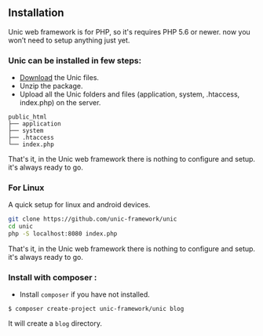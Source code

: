 ## Installation

  Unic web framework is for PHP, so it's requires PHP 5.6 or newer. now you won’t need to setup anything just yet.

### Unic can be installed in few steps:

  - [Download](https://github.com/unic-framework/unic/archive/main.zip) the Unic files.
  - Unzip the package.
  - Upload all the Unic folders and files (application, system, .htaccess, index.php) on the server.

```
public_html
├── application
├── system
├── .htaccess
└── index.php
```

  That's it, in the Unic web framework there is nothing to configure and setup. it's always ready to go.

### For Linux

  A quick setup for linux and android devices.

```sh
git clone https://github.com/unic-framework/unic
cd unic
php -S localhost:8080 index.php
```

  That's it, in the Unic web framework there is nothing to configure and setup. it's always ready to go.

### Install with composer :

  - Install `composer` if you have not installed.

```shell
$ composer create-project unic-framework/unic blog
```

  It will create a `blog` directory.

